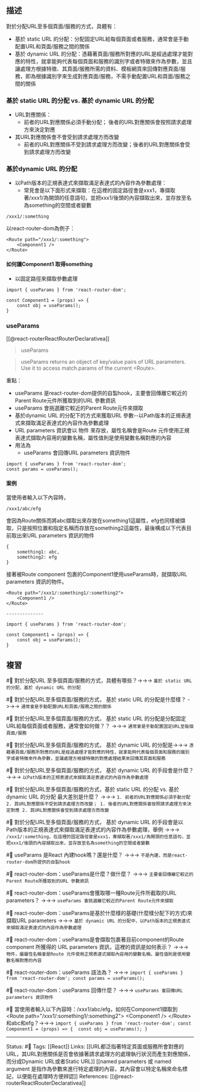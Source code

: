 ## 描述

對於分配URL至多個頁面/服務的方式，具體有：
- 基於 static URL 的分配：分配固定URL給每個頁面或者服務，通常會是手動配置URL和頁面/服務之間的關係
- 基於 dynamic URL 的分配：憑藉著頁面/服務所對應的URL是經過處理才能對應的特性，就拿能夠代表每個頁面和服務的識別字或者特徵來作為參數，並且讓處理方根據特徵、其頁面/服務所需的資料、模板網頁來回傳對應頁面/服務，即為根據識別字來生成對應頁面/服務，不需手動配置URL和頁面/服務之間的關係

### 基於 static URL 的分配 vs. 基於 dynamic URL 的分配
- URL對應關係：
	- 前者的URL對應關係必須手動分配； 後者的URL對應關係會按照請求處理方來決定對應
- 其URL對應關係會不會受到請求處理方而改變
	- 前者的URL對應關係不受到請求處理方而改變；後者的URL對應關係會受到請求處理方而改變
### 基於dynamic URL 的分配

- 以Path版本的正規表達式來擷取滿足表達式的內容作為參數處理：
	- 常見會是以下面形式來擷取：在這裡的固定路徑會是xxx1，專擷取著/xxx1/為開頭的任意語句，並把xxx1/後頭的內容擷取出來，並存放至名為something的空間或者變數
```
/xxx1/:something 
```

以react-router-dom為例子：
```
<Route path="/xxx1/:something">
	<Component1 />
</Route>
```


#### 如何讓Component1 取得something

- 以固定路徑來擷取參數處理


```
import { useParams } from 'react-router-dom';

const Component1 = (props) => {
	const obj = useParams();
}
```

### useParams
[[@react-routerReactRouterDeclarativea]]
> useParams

> useParams returns an object of key/value pairs of URL parameters. Use it to access match.params of the current \<Route\>.

重點：
- useParams 是react-router-dom提供的自製hook，主要會回傳離它較近的Parent Route元件所獲取到的URL 參數資訊
- useParams 會挑選離它較近的Parent Route元件來擷取
- 基於dynamic URL 的分配下的方式來獲取URL 參數--以Path版本的正規表達式來擷取滿足表達式的內容作為參數處理
- URL parameters 資訊會以 物件 來存放，屬性名稱會是Route 元件使用正規表達式擷取內容用的變數名稱，屬性值則是使用變數名稱對應的內容
- 用法為
	- useParams 會回傳URL parameters 資訊物件
```
import { useParams } from 'react-router-dom';
const params = useParams();
```





#### 案例

當使用者輸入以下內容時，
```
/xxx1/abc/efg
```

會因為Route關係而將abc擷取出來存放在something1這屬性，efg也同樣被擷取，只是按照位置和指定名稱而存放在something2這屬性，最後構成以下代表目前取出來URL parameters 資訊的物件

```
{
	something1: abc,
	something2: efg
}
```


接著被Route component 包裹的Component1使用useParams時，就擷取URL parameters 資訊的物件。
```
<Route path="/xxx1/:something1/:something2">
	<Component1 />
</Route>

--------------

import { useParams } from 'react-router-dom';

const Component1 = (props) => {
	const obj = useParams();
}
```



## 複習

#🧠 對於分配URL 至多個頁面/服務的方式，具體有哪些？->->-> `基於 static URL 的分配、基於 dynamic URL 的分配`
<!--SR:!2022-11-14,9,250-->

#🧠 對於分配URL至多個頁面/服務的方式， 基於 static URL 的分配是什麼樣？ ->->-> `通常會是手動配置URL和頁面/服務之間的關係`
<!--SR:!2022-11-15,10,250-->

#🧠 對於分配URL至多個頁面/服務的方式， 基於 static URL 的分配是分配固定URL給每個頁面或者服務，通常會如何做？？ ->->-> `通常會是手動配置固定URL至每個頁面/服務`
<!--SR:!2022-11-15,10,250-->

#🧠  對於分配URL至多個頁面/服務的方式， 基於 dynamic URL 的分配是->->-> `憑藉著頁面/服務所對應的URL是經過處理才能對應的特性，就拿能夠代表每個頁面和服務的識別字或者特徵來作為參數，並讓處理方根據特徵的對應處理結果來回傳其頁面和服務`
<!--SR:!2022-11-15,10,250-->

#🧠 對於分配URL至多個頁面/服務的方式， 基於 dynamic URL 的手段會是什麼？ ->->-> `以Path版本的正規表達式來擷取滿足表達式的內容作為參數處理`
<!--SR:!2022-11-13,8,250-->

#🧠 對於分配URL至多個頁面/服務的方式，基於 static URL 的分配 vs. 基於 dynamic URL 的分配 最大差別是什麼？ ->->-> `1. 前者的URL對應關係必須手動分配 2. 其URL對應關係不受到請求處理方而改變； 1. 後者的URL對應關係會按照請求處理方來決定對應 2. 其URL對應關係會受到請求處理方而改變`
<!--SR:!2022-11-11,6,230-->


#🧠 對於分配URL至多個頁面/服務的方式， 基於 dynamic URL 的手段會是以Path版本的正規表達式來擷取滿足表達式的內容作為參數處理，舉例 ->->-> `/xxx1/:something，在這裡的固定路徑會是xxx1，專擷取著/xxx1/為開頭的任意語句，並把xxx1/後頭的內容擷取出來，並存放至名為something的空間或者變數 `
<!--SR:!2022-11-15,10,250-->


#🧠 useParams  是React 內建hook嗎？還是什麼？ ->->-> `不是內建，而是react-router-dom所提供的自製hook`
<!--SR:!2022-11-15,10,250-->

#🧠 react-router-dom：useParams是什麼？做什麼？  ->->-> `主要會回傳離它較近的Parent Route所獲取到的URL 參數資訊`

#🧠 react-router-dom：useParams會獲取哪一種Route元件所截取的URL parameters？ ->->-> `useParams 會挑選離它較近的Parent Route元件來擷取`


#🧠 react-router-dom：useParams是基於什麼樣的基礎(什麼樣分配下的方式)來擷取URL parameters ->->-> `基於 dynamic URL 的分配中，以Path版本的正規表達式來擷取滿足表達式的內容作為參數處理`
<!--SR:!2022-11-15,10,250-->

#🧠 react-router-dom：useParams是會擷取包裹著目前component的Route component 所獲得的 URL parameters 資訊，這裡的資訊是如何表示？ ->->-> `物件，屬屬性名稱會是Route 元件使用正規表達式擷取內容用的變數名稱，屬性值則是使用變數名稱對應的內容`
<!--SR:!2022-11-13,8,250-->

#🧠 react-router-dom：useParams 語法為？ ->->-> `import { useParams } from 'react-router-dom'; const params = useParams();`
<!--SR:!2022-11-14,9,250-->

#🧠 react-router-dom：useParams 回傳什麼？ ->->-> `useParams 會回傳URL parameters 資訊物件`
<!--SR:!2022-11-15,10,250-->

#🧠 當使用者輸入以下內容時：\/xxx1\/abc\/efg，如何在Component1擷取到\<Route path="\/xxx1\/\:something1\/\:something2\"\> \<Component1 \/\> \<\/Route\> 和abc和efg？->->-> `import { useParams } from 'react-router-dom'; const Component1 = (props) => {  const obj = useParams(); }`
<!--SR:!2022-11-12,7,250-->



---
Status: #🌱 
Tags:
[[React]]
Links:
[[URL都泛指著特定頁面或服務所會對應的URL，其URL對應關係是否會依據著請求處理方的處理執行狀況而產生對應關係，而分成Dynamic URL或者Static URL]]
[[named parameters 或 named argument 是指作為參數來進行特定處理的內容，其內容會以特定名稱來命名標記，以便能在處理時方便辨認]]
References:
[[@react-routerReactRouterDeclarativea]]